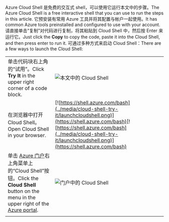 
<span data-ttu-id="0532c-101">Azure Cloud Shell 是免费的交互式 shell，可以使用它运行本文中的步骤。</span><span class="sxs-lookup"><span data-stu-id="0532c-101">The Azure Cloud Shell is a free interactive shell that you can use to run the steps in this article.</span></span> <span data-ttu-id="0532c-102">它预安装有常用 Azure 工具并将其配置与帐户一起使用。</span><span class="sxs-lookup"><span data-stu-id="0532c-102">It has common Azure tools preinstalled and configured to use with your account.</span></span> <span data-ttu-id="0532c-103">请直接单击“复制”对代码进行复制，将其粘贴到 Cloud Shell 中，然后按 Enter 来运行它。</span><span class="sxs-lookup"><span data-stu-id="0532c-103">Just click the **Copy** to copy the code, paste it into the Cloud Shell, and then press enter to run it.</span></span>  <span data-ttu-id="0532c-104">可通过多种方式来启动 Cloud Shell：</span><span class="sxs-lookup"><span data-stu-id="0532c-104">There are a few ways to launch the Cloud Shell:</span></span>

|  |   |
|-----------------------------------------------|---|
| <span data-ttu-id="0532c-105">单击代码块右上角的“试用”。</span><span class="sxs-lookup"><span data-stu-id="0532c-105">Click **Try It** in the upper right corner of a code block.</span></span> | ![本文中的 Cloud Shell](../media/cloud-shell-try-it/cli-try-it.png) |
| <span data-ttu-id="0532c-107">在浏览器中打开 Cloud Shell。</span><span class="sxs-lookup"><span data-stu-id="0532c-107">Open Cloud Shell in your browser.</span></span> | <span data-ttu-id="0532c-108">[![https://shell.azure.com/bash](../media/cloud-shell-try-it/launchcloudshell.png)](https://shell.azure.com/bash)</span><span class="sxs-lookup"><span data-stu-id="0532c-108">[![https://shell.azure.com/bash](../media/cloud-shell-try-it/launchcloudshell.png)](https://shell.azure.com/bash)</span></span> |
| <span data-ttu-id="0532c-109">单击 [Azure 门户](https://portal.azure.com)右上角菜单上的“Cloud Shell”按钮。</span><span class="sxs-lookup"><span data-stu-id="0532c-109">Click the **Cloud Shell** button on the menu in the upper right of the [Azure portal](https://portal.azure.com).</span></span> |    ![门户中的 Cloud Shell](../media/cloud-shell-try-it/cloud-shell-menu.png) |
|  |  |

